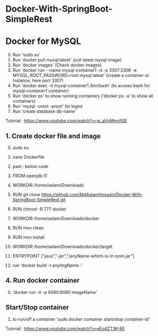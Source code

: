 # Docker-With-SpringBoot-SimpleRest

# Docker for MySQL
0. Run 'sudo su'
1. Run 'docker pull mysql:latest' (pull latest mysql image)
2. Run 'docker images' (Check docker images)
3. Run 'docker run --name mysql-container1 -d -p 3307:3306 -e MYSQL_ROOT_PASSWORD=root mysql:latest' (create a container or instance, here port 3307)
4. Run 'docker exec -it mysql-container1 /bin/bash' (to access bash for mysql-container1 container)
5. Run 'docker ps' to show running containers ('docker ps -a' to show all containers)
6. Run 'mysql -uroot -proot' (to login)
7. Run 'create database db-name'

Tutorial : https://www.youtube.com/watch?v=w_aVnMmrASE


## 1. Create docker file and image
0. sudo su
1. nano Dockerfile
2. past : below code

0. FROM openjdk:11
1. WORKDIR /home/aslam/Downloads
2. RUN git clone https://github.com/MdAslamHossain/Docker-With-SpringBoot-SimpleRest.git
3. RUN chmod -R 777 docker
4. WORKDIR /home/aslam/Downloads/docker
5. RUN mvn clean
6. RUN mvn install
7. WORKDIR /home/aslam/Downloads/docker/target
8. ENTRYPOINT ["java","-jar","/anyName-which-is-in-pom.jar"]

9. run 'docker build -t anyImgName .'
## 4. Run docker container
0. 'docker run -it -p 8080:8080 imageName'

## Start/Stop container
1. to run/off a container 'sudo docker container start/stop container-id'




Tutorial : https://www.youtube.com/watch?v=eEo4ZT3K-RE
